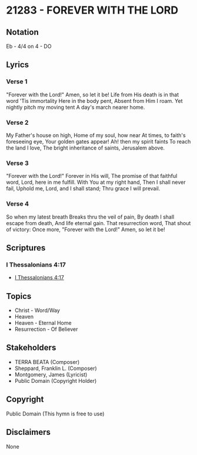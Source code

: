 # 21283 - FOREVER WITH THE LORD

## Notation

Eb - 4/4 on 4 - DO

## Lyrics

### Verse 1

"Forever with the Lord!" Amen, so let it be! Life from His death is in that word 'Tis immortality Here in the body pent, Absent from Him I roam. Yet nightly pitch my moving tent A day's march nearer home.

### Verse 2

My Father's house on high, Home of my soul, how near At times, to faith's foreseeing eye, Your golden gates appear! Ah! then my spirit faints To reach the land I love, The bright inheritance of saints, Jerusalem above.

### Verse 3

"Forever with the Lord!" Forever in His will, The promise of that faithful word, Lord, here in me fulfill. With You at my right hand, Then I shall never fail, Uphold me, Lord, and I shall stand; Thru grace I will prevail. 

### Verse 4

So when my latest breath Breaks thru the veil of pain, By death I shall escape from death, And life eternal gain. That resurrection word, That shout of victory: Once more, "Forever with the Lord!" Amen, so let it be!


## Scriptures

### I Thessalonians 4:17

- [I Thessalonians 4:17](https://www.biblegateway.com/passage/?search=I%20Thessalonians%204%3A17)


## Topics

- Christ - Word/Way
- Heaven
- Heaven - Eternal Home
- Resurrection - Of Believer

## Stakeholders

- TERRA BEATA (Composer)
- Sheppard, Franklin L. (Composer)
- Montgomery, James (Lyricist)
- Public Domain (Copyright Holder)

## Copyright

Public Domain
(This hymn is free to use)

## Disclaimers

None

